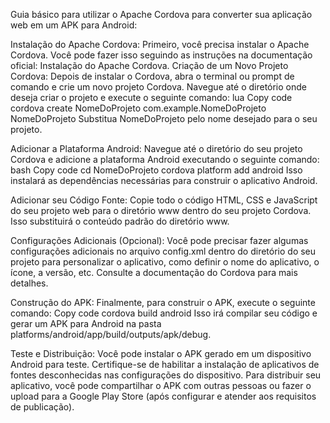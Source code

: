 Guia básico para utilizar o Apache Cordova para converter sua aplicação web em um APK para Android:

Instalação do Apache Cordova:
Primeiro, você precisa instalar o Apache Cordova. Você pode fazer isso seguindo as instruções na documentação oficial: Instalação do Apache Cordova.
Criação de um Novo Projeto Cordova:
Depois de instalar o Cordova, abra o terminal ou prompt de comando e crie um novo projeto Cordova. Navegue até o diretório onde deseja criar o projeto e execute o seguinte comando:
lua
Copy code
cordova create NomeDoProjeto com.example.NomeDoProjeto NomeDoProjeto
Substitua NomeDoProjeto pelo nome desejado para o seu projeto.

Adicionar a Plataforma Android:
Navegue até o diretório do seu projeto Cordova e adicione a plataforma Android executando o seguinte comando:
bash
Copy code
cd NomeDoProjeto
cordova platform add android
Isso instalará as dependências necessárias para construir o aplicativo Android.

Adicionar seu Código Fonte:
Copie todo o código HTML, CSS e JavaScript do seu projeto web para o diretório www dentro do seu projeto Cordova. Isso substituirá o conteúdo padrão do diretório www.

Configurações Adicionais (Opcional):
Você pode precisar fazer algumas configurações adicionais no arquivo config.xml dentro do diretório do seu projeto para personalizar o aplicativo, como definir o nome do aplicativo, o ícone, a versão, etc. Consulte a documentação do Cordova para mais detalhes.

Construção do APK:
Finalmente, para construir o APK, execute o seguinte comando:
Copy code
cordova build android
Isso irá compilar seu código e gerar um APK para Android na pasta platforms/android/app/build/outputs/apk/debug.

Teste e Distribuição:
Você pode instalar o APK gerado em um dispositivo Android para teste. Certifique-se de habilitar a instalação de aplicativos de fontes desconhecidas nas configurações do dispositivo.
Para distribuir seu aplicativo, você pode compartilhar o APK com outras pessoas ou fazer o upload para a Google Play Store (após configurar e atender aos requisitos de publicação).
